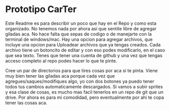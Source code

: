 # Prototipo CarTer

Este Readme es para describir un poco que hay en el Repo y como esta organizado. No tenemos nada por ahora asi que sentite libre de agregar giladas aca. No hace falta que sepas de codigo o de manejarte con la terminal de windows/mac. Hay una opcion para agregar archivos, que incluye una opcion para Uploadear archivos que ya tengas creados. Cada archivo tiene un botoncito de editar y con eso podes modificarlo, en el caso que sea texto. Tenes que tener una cuenta de github y una vez que tengas acceso completo al repo podes hacer lo que te pinte.

Cree un par de directorios para que tires cosas por aca si te pinta. Viene muy bien tener las giladas aca porque cada vez que agregues/saques/modifiques algo, yo con dos botones ya puedo tener todos tus cambios automaticamente descargados. Si vamos a subir sprites y esa clase de cosas, es mucho mas facil tenerlos en un repo de git que un drive. Por ahora es para mi comodidad, pero eventualmente por ahi te copa tener las cosas aca.

